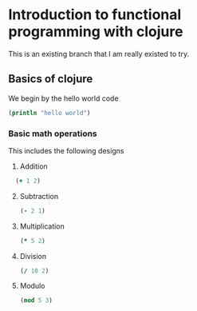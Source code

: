 # Introduction to functional programming with clojure
This is an existing branch that I am really existed to try.
## Basics of clojure
We begin by the hello world code
```clojure 
(println "hello world")
```
### Basic math operations
This includes the following designs
1. Addition 
  ```clojure 
    (+ 1 2)
  ```
2. Subtraction
    ```clojure 
    (- 2 1)
    ```
3. Multiplication
    ```clojure 
    (* 5 2)
    ```
4. Division
    ```clojure 
    (/ 10 2)
    ```
5. Modulo
    ```clojure 
    (mod 5 3)
    ```
